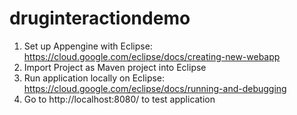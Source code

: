 # druginteractiondemo
1. Set up Appengine with Eclipse: https://cloud.google.com/eclipse/docs/creating-new-webapp
2. Import Project as Maven project into Eclipse
3. Run application locally on Eclipse: https://cloud.google.com/eclipse/docs/running-and-debugging
4. Go to http://localhost:8080/ to test application
